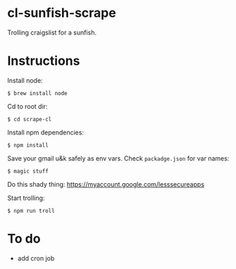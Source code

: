 # cl-sunfish-scrape
Trolling craigslist for a sunfish.

# Instructions

Install node:
```
$ brew install node
```

Cd to root dir:
```
$ cd scrape-cl
```

Install npm dependencies:
```
$ npm install
```

Save your gmail u&k safely as env vars. Check `packadge.json` for var names:
```
$ magic stuff
```

Do this shady thing:
https://myaccount.google.com/lesssecureapps

Start trolling:
```
$ npm run troll
```

# To do
- add cron job
